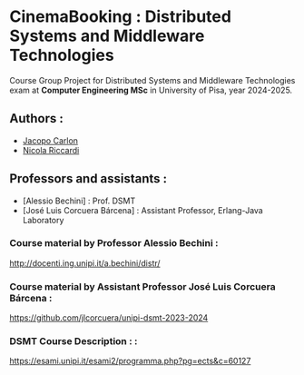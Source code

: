 # CinemaBooking : Distributed Systems and Middleware Technologies

Course Group Project for Distributed Systems and Middleware Technologies exam
at <b>Computer Engineering MSc</b> in University of Pisa, year 2024-2025.

## Authors :
- [Jacopo Carlon](https://github.com/JacopoCarlon) 
- [Nicola Riccardi](https://github.com/nickrick3) 


## Professors and assistants :
- [Alessio Bechini] : Prof. DSMT
- [José Luis Corcuera Bárcena] : Assistant Professor, Erlang-Java Laboratory

### Course material by Professor Alessio Bechini :
http://docenti.ing.unipi.it/a.bechini/distr/

### Course material by Assistant Professor José Luis Corcuera Bárcena :
https://github.com/jlcorcuera/unipi-dsmt-2023-2024


### DSMT Course Description : :
https://esami.unipi.it/esami2/programma.php?pg=ects&c=60127




